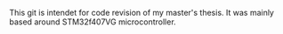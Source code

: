 This git is intendet for code revision of my master's thesis.
It was mainly based around STM32f407VG microcontroller.
